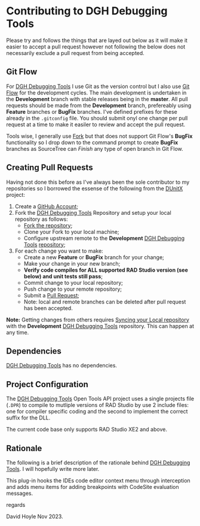 # Contributing to DGH Debugging Tools

Please try and follows the things that are layed out below as it will make it easier to accept a pull
request however not following the below does not necessarily exclude a pull request from being accepted.

## Git Flow

For [DGH Debugging Tools](https://github.com/DGH2112/Debugging-Tools) I use Git as the version control
but I also use [Git Flow](https://www.atlassian.com/git/tutorials/comparing-workflows/gitflow-workflow)
for the development cycles. The main development is undertaken in the **Development** branch with stable
releases being in the **master**. All pull requests should be made from the **Development** branch,
prefereably using **Feature** branches or **BugFix** branches. I've defined prefixes for these already in
the `.gitconfig` file. You should submit onyl one change per pull request at a time to make it easiler to
review and accept the pull request.

Tools wise, I generally use [Fork](https://fork.dev/) but that does not support Git Flow's **BugFix**
functionality so I drop down to the command prompt to create **BugFix** branches as SourceTree can
_Finish_ any type of open branch in Git Flow.

## Creating Pull Requests

Having not done this before as I've always been the sole contributor to my repositories so I borrowed the
essense of the following from the [DUnitX](https://github.com/VSoftTechnologies/DUnitX) project:

1. Create a [GitHub Account](https://github.com/join);
2. Fork the [DGH Debugging Tools](https://github.com/DGH2112/Debugging-Tools)
   Repository and setup your local repository as follows:
     * [Fork the repository](https://help.github.com/articles/fork-a-repo);
     * Clone your Fork to your local machine;
     * Configure upstream remote to the **Development**
       [DGH Debugging Tools](https://github.com/DGH2112/Debugging-Tools)
       [repository](https://github.com/DGH2112/Debugging-Tools);
3. For each change you want to make:
     * Create a new **Feature** or **BugFix** branch for your change;
     * Make your change in your new branch;
     * **Verify code compiles for ALL supported RAD Studio version (see below) and unit tests still pass**;
     * Commit change to your local repository;
     * Push change to your remote repository;
     * Submit a [Pull Request](https://help.github.com/articles/using-pull-requests);
     * Note: local and remote branches can be deleted after pull request has been accepted.

**Note:** Getting changes from others requires
[Syncing your Local repository](https://help.github.com/articles/syncing-a-fork) with the **Development**
[DGH Debugging Tools](https://github.com/DGH2112/Debugging-Tools) repository. This can happen at any
time.

## Dependencies

[DGH Debugging Tools](https://github.com/DGH2112/Debugging-Tools) has no dependencies.

## Project Configuration

The [DGH Debugging Tools](https://github.com/DGH2112/Debugging-Tools) Open Tools API project uses a
single projects file (`.DPR`) to compile to mutliple versions of RAD Studio by use 2 include files: one
for compiler specific coding and the second to implement the correct suffix for the DLL.

The current code base only supports RAD Studio XE2 and above.

## Rationale

The following is a brief description of the rationale behind
[DGH Debugging Tools](https://github.com/DGH2112/Debugging-Tools). I will hopefully write more later.

This plug-in hooks the IDEs code editor context menu through interception and adds menu items for adding
breakpoints with CodeSite evaluation messages.

regards

David Hoyle Nov 2023.

